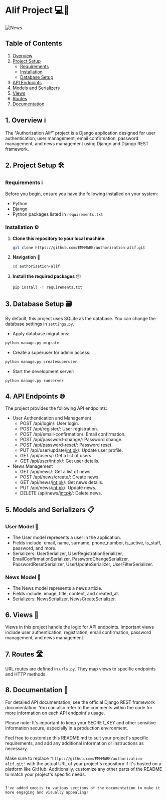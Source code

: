 # Alif Project 💻🚀
![News](https://i.ibb.co/0h5NvqL/Purple-Modern-Breaking-News-Free-Instagram-Post.png)
## Table of Contents
1. [Overview](#overview)
2. [Project Setup](#project-setup)
   - [Requirements](#requirements)
   - [Installation](#installation)
   - [Database Setup](#database-setup)
3. [API Endpoints](#api-endpoints)
4. [Models and Serializers](#models-and-serializers)
5. [Views](#views)
6. [Routes](#routes)
7. [Documentation](#documentation)

## 1. Overview ℹ️
The "Authorization Alif" project is a Django application designed for user authentication, user management, email confirmation, password management, and news management using Django and Django REST framework.

## 2. Project Setup 🛠️
### Requirements ℹ️
Before you begin, ensure you have the following installed on your system:
- Python
- Django
- Python packages listed in `requirements.txt`

### Installation ⚙️
1. **Clone this repository to your local machine:**
   ```bash
   git clone https://github.com/EMMMABK/authorization-alif.git
   ```
2. **Navigation** 🚶
   ```bash
   cd authorization-alif
   ```
3. **Install the required packages** 📦
   ```bash
   pip install -r requirements.txt
   ```

## 3. Database Setup 🗃️
By default, this project uses SQLite as the database. You can change the database settings in `settings.py`.
* Apply database migrations:
```bash
python manage.py migrate
```
* Create a superuser for admin access:
```bash
python manage.py createsuperuser
```
* Start the development server:
```bash
python manage.py runserver
```

## 4. API Endpoints 🌐
The project provides the following API endpoints:

* User Authentication and Management
   * POST /api/login/: User login.
   * POST /api/register/: User registration.
   * POST /api/email-confirmation/: Email confirmation.
   * POST /api/password-change/: Password change.
   * POST /api/password-reset/: Password reset.
   * PUT /api/user/update/<int:pk>/: Update user profile.
   * GET /api/users/: Get a list of users.
   * GET /api/user/<int:pk>/: Get user details.
* News Management
   * GET /api/news/: Get a list of news.
   * POST /api/news/create/: Create news.
   * GET /api/news/<int:pk>/: Get news details.
   * PUT /api/news/<int:pk>/: Update news.
   * DELETE /api/news/<int:pk>/: Delete news.

## 5. Models and Serializers 📋
### User Model 👤
* The User model represents a user in the application.
* Fields include: email, name, surname, phone_number, is_active, is_staff, password, and more.
* Serializers: UserSerializer, UserRegistrationSerializer, EmailConfirmationSerializer, PasswordChangeSerializer, PasswordResetSerializer, UserUpdateSerializer, UserFilterSerializer.

### News Model 📰
* The News model represents a news article.
* Fields include: image, title, content, and created_at.
* Serializers: NewsSerializer, NewsCreateSerializer.

## 6. Views 👀
Views in this project handle the logic for API endpoints. Important views include user authentication, registration, email confirmation, password management, and news management.

## 7. Routes 🛣️
URL routes are defined in `urls.py`. They map views to specific endpoints and HTTP methods.

## 8. Documentation 📄
For detailed API documentation, see the official Django REST framework documentation. You can also refer to the comments within the code for more information on each API endpoint's usage.

Please note: It's important to keep your SECRET_KEY and other sensitive information secure, especially in a production environment.

Feel free to customize this README.md to suit your project's specific requirements, and add any additional information or instructions as necessary.

Make sure to replace `"https://github.com/EMMMABK/authorization-alif.git"` with the actual URL of your project's repository if it's hosted on a platform like GitHub. Additionally, customize any other parts of the README to match your project's specific needs.
```

I've added emojis to various sections of the documentation to make it more engaging and visually appealing!
